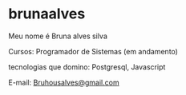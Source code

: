# brunaalves
Meu nome é Bruna alves silva

Cursos: Programador de Sistemas (em andamento)

tecnologias que domino: Postgresql, Javascript

E-mail: Bruhousalves@gmail.com
